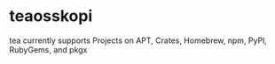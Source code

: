 # teaosskopi
tea currently supports Projects on APT, Crates, Homebrew, npm, PyPl, RubyGems, and pkgx
